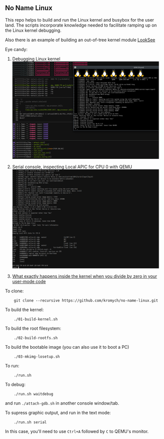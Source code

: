 ## No Name Linux

This repo helps to build and run the Linux kernel and busybox for the user land.
The scripts incorporate knowledge needed to facilitate ramping up on the Linux kernel 
debugging.

Also there is an example of building an out-of-tree kernel module [LookSee](./lookseemod/looksee.c)

Eye candy:
1. Debugging Linux kernel
![Debugging Linux kernel](./notes/debug-graphic.png "Debugging Linux kernel")

2. Serial console, inspecting Local APIC for CPU 0 with QEMU
![Serial console](./notes/qemu-monitor-lapic.png "Serial console")

3. [What exactly happens inside the kernel when you divide by zero in your user-mode code](./notes/div-by-zero.md)

To clone:
```
	git clone --recursive https://github.com/kromych/no-name-linux.git
```
To build the kernel:
```
	./01-build-kernel.sh
```
To build the root filesystem:
```
	./02-build-rootfs.sh 
```
To build the bootable image (you can also use it to boot a PC)
```
	./03-mkimg-losetup.sh
```

To run:
```
	./run.sh
```

To debug:
```
	./run.sh waitdebug
```
and run `./attach-gdb.sh` in another console window/tab.

To supress graphic output, and run in the text mode:
```
	./run.sh serial
```
In this case, you'll need to use `Ctrl+A` followed by `C` to QEMU's monitor.
